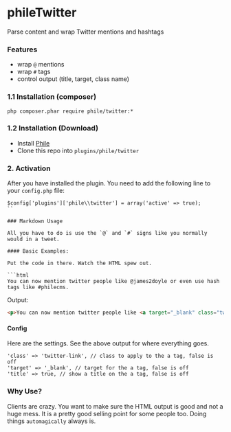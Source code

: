 phileTwitter
===========

Parse content and wrap Twitter mentions and hashtags

### Features

* wrap `@` mentions
* wrap `#` tags
* control output (title, target, class name)

### 1.1 Installation (composer)
```
php composer.phar require phile/twitter:*
```
### 1.2 Installation (Download)

* Install [Phile](https://github.com/PhileCMS/Phile)
* Clone this repo into `plugins/phile/twitter`

### 2. Activation

After you have installed the plugin. You need to add the following line to your `config.php` file:

```
$config['plugins']['phile\\twitter'] = array('active' => true);
``

### Markdown Usage

All you have to do is use the `@` and `#` signs like you normally would in a tweet.

#### Basic Examples:

Put the code in there. Watch the HTML spew out.

```html
You can now mention twitter people like @james2doyle or even use hash tags like #philecms.
```

Output:

```html
<p>You can now mention twitter people like <a target="_blank" class="twitter-link" title="@james2doyle" href="http://twitter.com/james2doyle">@james2doyle</a> or even use hash tags like <a target="_blank" class="twitter-link" title="#philecms" href="https://twitter.com/search?q=%23philecms&amp;src=hash">#philecms</a>.</p>
```

#### Config

Here are the settings. See the above output for where everything goes.

```
'class' => 'twitter-link', // class to apply to the a tag, false is off
'target' => '_blank', // target for the a tag, false is off
'title' => true, // show a title on the a tag, false is off
```

### Why Use?

Clients are crazy. You want to make sure the HTML output is good and not a huge mess. It is a pretty good selling point for some people too. Doing things `automagically` always is.
